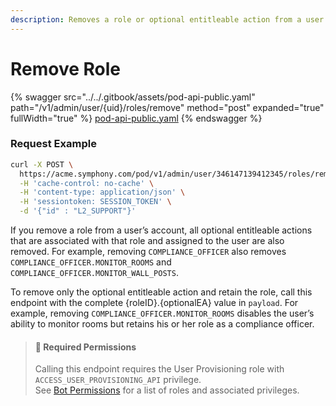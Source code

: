 ```yaml
---
description: Removes a role or optional entitleable action from a user’s account.
---
```


# Remove Role

{% swagger src="../../.gitbook/assets/pod-api-public.yaml" path="/v1/admin/user/{uid}/roles/remove" method="post" expanded="true" fullWidth="true" %}
[pod-api-public.yaml](../../.gitbook/assets/pod-api-public.yaml)
{% endswagger %}

### Request Example

```bash
curl -X POST \
  https://acme.symphony.com/pod/v1/admin/user/346147139412345/roles/remove \
  -H 'cache-control: no-cache' \
  -H 'content-type: application/json' \
  -H 'sessiontoken: SESSION_TOKEN' \
  -d '{"id" : "L2_SUPPORT"}'
```

If you remove a role from a user’s account, all optional entitleable actions that are associated with that role and assigned to the user are also removed. For example, removing `COMPLIANCE_OFFICER` also removes `COMPLIANCE_OFFICER.MONITOR_ROOMS` and `COMPLIANCE_OFFICER.MONITOR_WALL_POSTS`.

To remove only the optional entitleable action and retain the role, call this endpoint with the complete {roleID}.{optionalEA} value in `payload`. For example, removing `COMPLIANCE_OFFICER.MONITOR_ROOMS` disables the user’s ability to monitor rooms but retains his or her role as a compliance officer.

> #### 🚧 Required Permissions
>
> Calling this endpoint requires the User Provisioning role with `ACCESS_USER_PROVISIONING_API` privilege.\
> See [Bot Permissions](https://docs.developers.symphony.com/building-bots-on-symphony/configuration/bot-permissions) for a list of roles and associated privileges.
